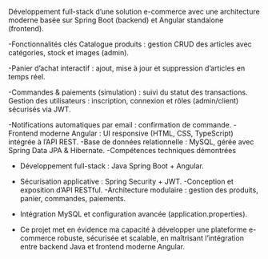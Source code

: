 Développement full-stack d’une solution e-commerce avec une architecture moderne basée sur Spring Boot (backend) et Angular standalone (frontend).

-Fonctionnalités clés
Catalogue produits : gestion CRUD des articles avec catégories, stock et images (admin).

-Panier d’achat interactif : ajout, mise à jour et suppression d’articles en temps réel.

-Commandes & paiements (simulation) : suivi du statut des transactions.
Gestion des utilisateurs : inscription, connexion et rôles (admin/client) sécurisés via JWT.


-Notifications automatiques par email : confirmation de commande.
-Frontend moderne Angular : UI responsive (HTML, CSS, TypeScript) intégrée à l’API REST.
-Base de données relationnelle : MySQL, gérée avec Spring Data JPA & Hibernate.
-Compétences techniques démontrées
- Développement full-stack : Java Spring Boot + Angular.
- Sécurisation applicative : Spring Security + JWT.
-Conception et exposition d’API RESTful.
-Architecture modulaire : gestion des produits, panier, commandes, paiements.
- Intégration MySQL et configuration avancée (application.properties).


- Ce projet met en évidence ma capacité à développer une plateforme e-commerce robuste, sécurisée et scalable, en maîtrisant l’intégration entre backend Java et frontend moderne Angular.
